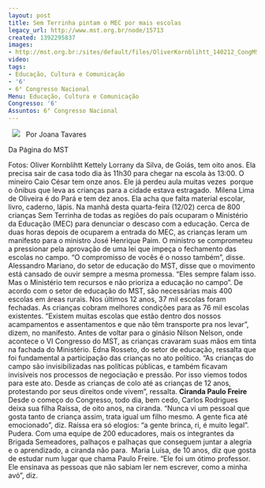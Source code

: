 ```yaml
---
layout: post
title: Sem Terrinha pintam o MEC por mais escolas
legacy_url: http://www.mst.org.br/node/15713
created: 1392295837
images:
- http://mst.org.br:/sites/default/files/OliverKornblihtt_140212_CongMST_176.jpg
video: 
tags:
- Educação, Cultura e Comunicação
- '6'
- 6° Congresso Nacional
Menu: Educação, Cultura e Comunicação
Congresso: '6'
Assuntos: 6° Congresso Nacional
---
```



 
![](/sites/default/files/OliverKornblihtt_140212_CongMST_176.jpg)
 
Por Joana Tavares

Da Página do MST


Fotos: Oliver Kornblihtt
Kettely Lorrany da Silva, de Goiás, tem oito anos. Ela precisa sair de casa todo dia às 11h30 para chegar na escola às 13:00. O mineiro Caio César tem onze anos. Ele já perdeu aula muitas vezes  porque o ônibus que leva as crianças para a cidade estava estragado. 
Milena Lima de Oliveira é do Pará e tem dez anos. Ela acha que falta material escolar, livro, caderno, lápis. Na manhã desta quarta-feira (12/02) cerca de 800 crianças Sem Terrinha de todas as regiões do país ocuparam o Ministério da Educação (MEC) para denunciar o descaso com a educação.
Cerca de duas horas depois de ocuparem a entrada do MEC, as crianças leram um manifesto para o ministro José Henrique Paim. O ministro se comprometeu a pressionar pela aprovação de uma lei que impeça o fechamento das escolas no campo. “O compromisso de vocês é o nosso também”, disse. 
Alessandro Mariano, do setor de educação do MST, disse que o movimento está cansado de ouvir sempre a mesma promessa. “Eles sempre falam isso. Mas o Ministério tem recursos e não prioriza a educação no campo”.
De acordo com o setor de educação do MST, são necessárias mais 400 escolas em áreas rurais. Nos últimos 12 anos, 37 mil escolas foram fechadas. As crianças cobram melhores condições para as 76 mil escolas existentes. “Existem muitas escolas que estão dentro dos nossos acampamentos e assentamentos e que não têm transporte pra nos levar”, dizem, no manifesto.
Antes de voltar para o ginásio Nilson Nelson, onde acontece o VI Congresso do MST, as crianças cravaram suas mãos em tinta na fachada do Ministério.
Edna Rosseto, do setor de educação, ressalta que foi fundamental a participação das crianças no ato político. “As crianças do campo são invisibilizadas nas políticas públicas, e também ficavam invisíveis nos processos de negociação e pressão. Por isso viemos todos para este ato. Desde as crianças de colo até as crianças de 12 anos, protestando por seus direitos onde vivem”, ressalta.
**Ciranda Paulo Freire**
Desde o começo do Congresso, todo dia, bem cedo, Carlos Rodrigues deixa sua filha Raíssa, de oito anos, na ciranda. “Nunca vi um pessoal que gosta tanto de criança assim, trata igual um filho mesmo. A gente fica até emocionado”, diz. Raíssa era só elogios: “a gente brinca, ri, é muito legal”.
Pudera. Com uma equipe de 200 educadores, mais os integrantes da Brigada Semeadores, palhaços e palhaças que conseguem juntar a alegria e o aprendizado, a ciranda não para. 
Maria Luísa, de 10 anos, diz que gosta de estudar num lugar que chama Paulo Freire. “Ele foi um ótimo professor. Ele ensinava as pessoas que não sabiam ler nem escrever, como a minha avó”, diz. 
 
